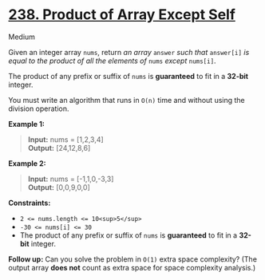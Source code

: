 # [238\. Product of Array Except Self](https://leetcode.com/problems/product-of-array-except-self/)

Medium

Given an integer array `nums`, return _an array_ `answer` _such that_ `answer[i]` _is equal to the product of all the elements of_ `nums` _except_ `nums[i]`.

The product of any prefix or suffix of `nums` is **guaranteed** to fit in a **32-bit** integer.

You must write an algorithm that runs in `O(n)` time and without using the division operation.

**Example 1:**

> **Input:** nums = \[1,2,3,4\]  
> **Output:** \[24,12,8,6\]

**Example 2:**

> **Input:** nums = \[-1,1,0,-3,3\]  
> **Output:** \[0,0,9,0,0\]

**Constraints:**

- `2 <= nums.length <= 10<sup>5</sup>`
- `-30 <= nums[i] <= 30`
- The product of any prefix or suffix of `nums` is **guaranteed** to fit in a
  **32-bit** integer.

**Follow up:** Can you solve the problem in `O(1)` extra space complexity? (The
output array **does not** count as extra space for space complexity analysis.)
